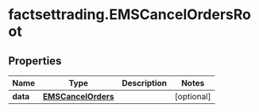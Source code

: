 # factsettrading.EMSCancelOrdersRoot

## Properties

Name | Type | Description | Notes
------------ | ------------- | ------------- | -------------
**data** | [**EMSCancelOrders**](EMSCancelOrders.md) |  | [optional] 


